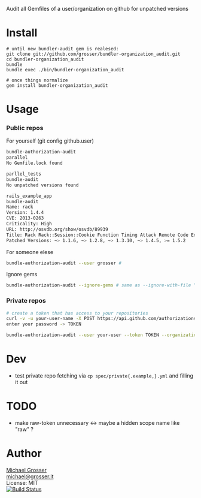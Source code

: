 Audit all Gemfiles of a user/organization on github for unpatched versions

Install
=======

    # until new bundler-audit gem is realesed:
    git clone git://github.com/grosser/bundler-organization_audit.git
    cd bundler-organization_audit
    bundle
    bundle exec ./bin/bundler-organization_audit

    # once things normalize
    gem install bundler-organization_audit

Usage
=====

### Public repos
For yourself (git config github.user)
```Bash
bundle-authorization-audit
parallel
No Gemfile.lock found

parllel_tests
bundle-audit
No unpatched versions found

rails_example_app
bundle-audit
Name: rack
Version: 1.4.4
CVE: 2013-0263
Criticality: High
URL: http://osvdb.org/show/osvdb/89939
Title: Rack Rack::Session::Cookie Function Timing Attack Remote Code Execution
Patched Versions: ~> 1.1.6, ~> 1.2.8, ~> 1.3.10, ~> 1.4.5, >= 1.5.2
```

For someone elese
```Bash
bundle-authorization-audit --user grosser #
```

Ignore gems
```Bash
bundle-authorization-audit --ignore-gems # same as --ignore-with-file "%{repo}.gemspec"
```


### Private repos

```Bash
# create a token that has access to your repositories
curl -v -u your-user-name -X POST https://api.github.com/authorizations --data '{"scopes":["repo","download"]}'
enter your password -> TOKEN

bundle-authorization-audit --user your-user --token TOKEN --organization your-organization
```

Dev
===
 - test private repo fetching via `cp spec/private{.example,}.yml` and filling it out

TODO
====
 - make raw-token unnecessary <-> maybe a hidden scope name like "raw" ?

Author
======
[Michael Grosser](http://grosser.it)<br/>
michael@grosser.it<br/>
License: MIT<br/>
[![Build Status](https://travis-ci.org/grosser/bundler-organization_audit.png)](https://travis-ci.org/grosser/bundler-organization_audit)
